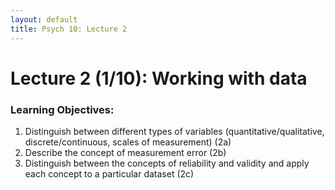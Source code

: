 ```yaml
---
layout: default
title: Psych 10: Lecture 2
---
```

# Lecture 2 (1/10): Working with data 

### Learning Objectives:
1. Distinguish between different types of variables (quantitative/qualitative, discrete/continuous, scales of measurement) (2a)
2. Describe the concept of measurement error (2b)
3. Distinguish between the concepts of reliability and validity and apply each concept to a particular dataset (2c)
